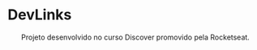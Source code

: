 # DevLinks
<p align="center"> Projeto desenvolvido no curso Discover promovido pela Rocketseat.
</p>

